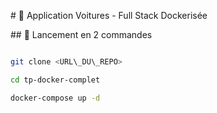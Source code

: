 \# 🚗 Application Voitures - Full Stack Dockerisée



\## 🐳 Lancement en 2 commandes



```bash

git clone <URL\_DU\_REPO>

cd tp-docker-complet

docker-compose up -d

